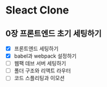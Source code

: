 # Sleact Clone

## 0장 프론트엔드 초기 세팅하기
- [x] 프론트엔드 세팅하기
- [x] babel과 webpack 설정하기
- [ ] 웹팩 데브 서버 세팅하기
- [ ] 폴더 구조와 리액트 라우터
- [ ] 코드 스플리팅과 이모션
